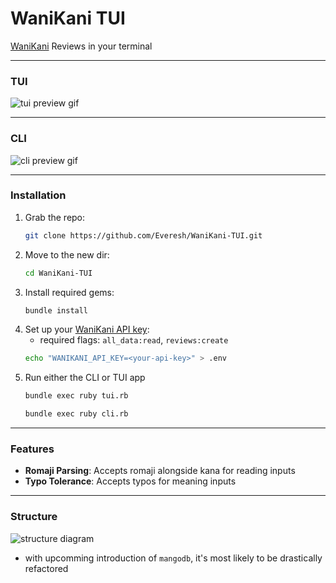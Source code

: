 # WaniKani TUI
[WaniKani](https://www.wanikani.com) Reviews in your terminal

---

### TUI
![tui preview gif](https://github.com/user-attachments/assets/3b103af1-2c86-4c72-8a2c-1e0cb10ddc47)

---

### CLI
![cli preview gif](https://github.com/user-attachments/assets/702ee7f6-d743-44d4-80a2-fa578720d481)

---

### Installation
1. Grab the repo:
    ```sh
    git clone https://github.com/Everesh/WaniKani-TUI.git
    ```
2. Move to the new dir:
    ```sh
    cd WaniKani-TUI
    ```
3. Install required gems:
    ```sh
    bundle install
    ```
4. Set up your [WaniKani API key](https://www.wanikani.com/settings/personal_access_tokens):
    - required flags: `all_data:read`, `reviews:create`
    ```sh
    echo "WANIKANI_API_KEY=<your-api-key>" > .env
    ```
5. Run either the CLI or TUI app
    ```sh
    bundle exec ruby tui.rb
    ```
    ```sh
    bundle exec ruby cli.rb
    ```
---

### Features
- __Romaji Parsing__: Accepts romaji alongside kana for reading inputs
- __Typo Tolerance__: Accepts typos for meaning inputs

---

### Structure
![structure diagram](https://github.com/user-attachments/assets/365b160d-6981-48e0-9898-0a70b000e3dc)

- with upcomming introduction of `mangodb`, it's most likely to be drastically refactored
